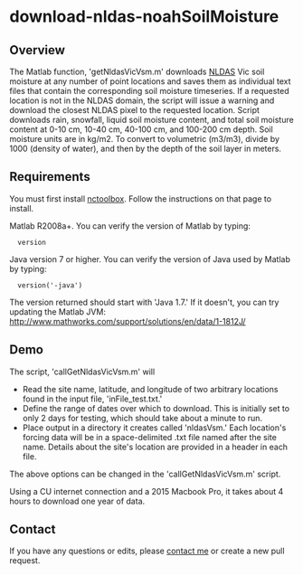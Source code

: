 # download-nldas-noahSoilMoisture

## Overview
The Matlab function, 'getNldasVicVsm.m' downloads [NLDAS](http://ldas.gsfc.nasa.gov/nldas/) Vic soil moisture at any number of point locations and saves them as individual text files that contain the corresponding soil moisture timeseries. If a requested location is not in the NLDAS domain, the script will issue a warning and download the closest NLDAS pixel to the requested location. Script downloads rain, snowfall, liquid soil moisture content, and total soil moisture content at 0-10 cm, 10-40 cm, 40-100 cm, and 100-200 cm depth. Soil moisture units are in kg/m2. To convert to volumetric (m3/m3), divide by 1000 (density of water), and then by the depth of the soil layer in meters.

## Requirements

You must first install [nctoolbox](https://github.com/nctoolbox/nctoolbox). Follow the instructions on that page to install.

Matlab R2008a+. You can verify the version of Matlab by typing:

      version

Java version 7 or higher. You can verify the version of Java used by Matlab by typing:

      version('-java')

The version returned should start with 'Java 1.7.' If it doesn't, you can try updating the Matlab JVM: http://www.mathworks.com/support/solutions/en/data/1-1812J/

## Demo

The script, 'callGetNldasVicVsm.m' will
* Read the site name, latitude, and longitude of two arbitrary locations found in the input file, 'inFile_test.txt.'
* Define the range of dates over which to download. This is initially set to only 2 days for testing, which should take about a minute to run.
* Place output in a directory it creates called 'nldasVsm.' Each location's forcing data will be in a space-delimited .txt file named after the site name. Details about the site's location are provided in a header in each file.

The above options can be changed in the 'callGetNldasVicVsm.m' script.

Using a CU internet connection and a 2015 Macbook Pro, it takes about 4 hours to download one year of data.

## Contact
If you have any questions or edits, please [contact me](mailto:peter.shellito@colorado.edu) or create a new pull request.
